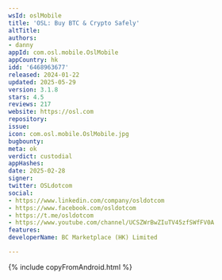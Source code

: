 ```yaml
---
wsId: oslMobile
title: 'OSL: Buy BTC & Crypto Safely'
altTitle: 
authors:
- danny
appId: com.osl.mobile.OslMobile
appCountry: hk
idd: '6468963677'
released: 2024-01-22
updated: 2025-05-29
version: 3.1.8
stars: 4.5
reviews: 217
website: https://osl.com
repository: 
issue: 
icon: com.osl.mobile.OslMobile.jpg
bugbounty: 
meta: ok
verdict: custodial
appHashes: 
date: 2025-02-28
signer: 
twitter: OSLdotcom
social:
- https://www.linkedin.com/company/osldotcom
- https://www.facebook.com/osldotcom
- https://t.me/osldotcom
- https://www.youtube.com/channel/UCSZWrBwZIuTV45zfSWfFV0A
features: 
developerName: BC Marketplace (HK) Limited

---
```


{% include copyFromAndroid.html %}
